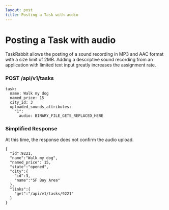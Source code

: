 ```yaml
---
layout: post
title: Posting a Task with audio
---
```

# Posting a Task with audio

TaskRabbit allows the posting of a sound recording in MP3 and AAC format with a size limit of 2MB.
Adding a descriptive sound recording from an application with limited text input greatly increases the assignment rate.


### POST /api/v1/tasks

```
task:
  name: Walk my dog
  named_price: 15
  city_id: 3
  uploaded_sounds_attributes:
    "1":
      audio: BINARY_FILE_GETS_REPLACED_HERE
```

### Simplified Response
At this time, the response does not confirm the audio upload.

```
{
  "id":9221,
  "name":"Walk my dog",
  "named_price": 15,
  "state":"opened",
  "city":{
    "id":3,
    "name":"SF Bay Area"
  },
  "links":{
    "get":"/api/v1/tasks/9221"
  }
}
```